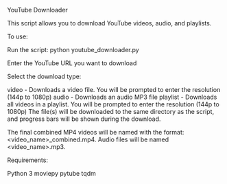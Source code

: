 YouTube Downloader

This script allows you to download YouTube videos, audio, and playlists.

To use:

Run the script: python youtube_downloader.py

Enter the YouTube URL you want to download

Select the download type:

video - Downloads a video file. You will be prompted to enter the resolution (144p to 1080p)
audio - Downloads an audio MP3 file
playlist - Downloads all videos in a playlist. You will be prompted to enter the resolution (144p to 1080p)
The file(s) will be downloaded to the same directory as the script, and progress bars will be shown during the download.

The final combined MP4 videos will be named with the format: <video_name>_combined.mp4. Audio files will be named <video_name>.mp3.

Requirements:

Python 3
moviepy
pytube
tqdm
